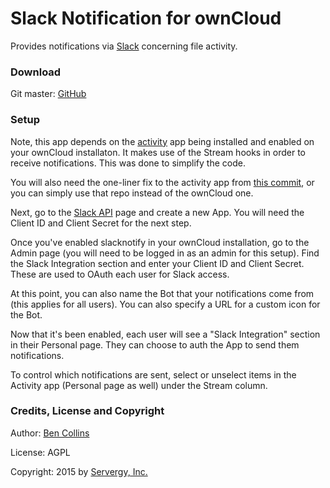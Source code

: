 # Slack Notification for ownCloud

Provides notifications via [Slack](https://slack.com/) concerning file 
activity.

### Download
Git master: [GitHub](https://ci.owncloud.org/job/server-master-linux/)

### Setup
Note, this app depends on the [activity](https://github.com/owncloud/activity)
app being installed and enabled on your ownCloud installaton. It makes use of
the Stream hooks in order to receive notifications. This was done to simplify
the code.

You will also need the one-liner fix to the activity app from [this commit](https://github.com/servergy/activity/commit/25966cbc5f6a8cf12a62ae9a697c3a1649f8a3d0),
or you can simply use that repo instead of the ownCloud one.

Next, go to the [Slack API](https://api.slack.com/applications) page and
create a new App. You will need the Client ID and Client Secret for the
next step.

Once you've enabled slacknotify in your ownCloud installation, go to the
Admin page (you will need to be logged in as an admin for this setup).
Find the Slack Integration section and enter your Client ID and Client
Secret. These are used to OAuth each user for Slack access.

At this point, you can also name the Bot that your notifications come from
(this applies for all users). You can also specify a URL for a custom
icon for the Bot.

Now that it's been enabled, each user will see a "Slack Integration"
section in their Personal page. They can choose to auth the App to send
them notifications.

To control which notifications are sent, select or unselect items in
the Activity app (Personal page as well) under the Stream column.

### Credits, License and Copyright
Author: [Ben Collins](mailto:ben.c@servergy.com)

License: AGPL

Copyright: 2015 by [Servergy, Inc.](http://www.servergy.com)
